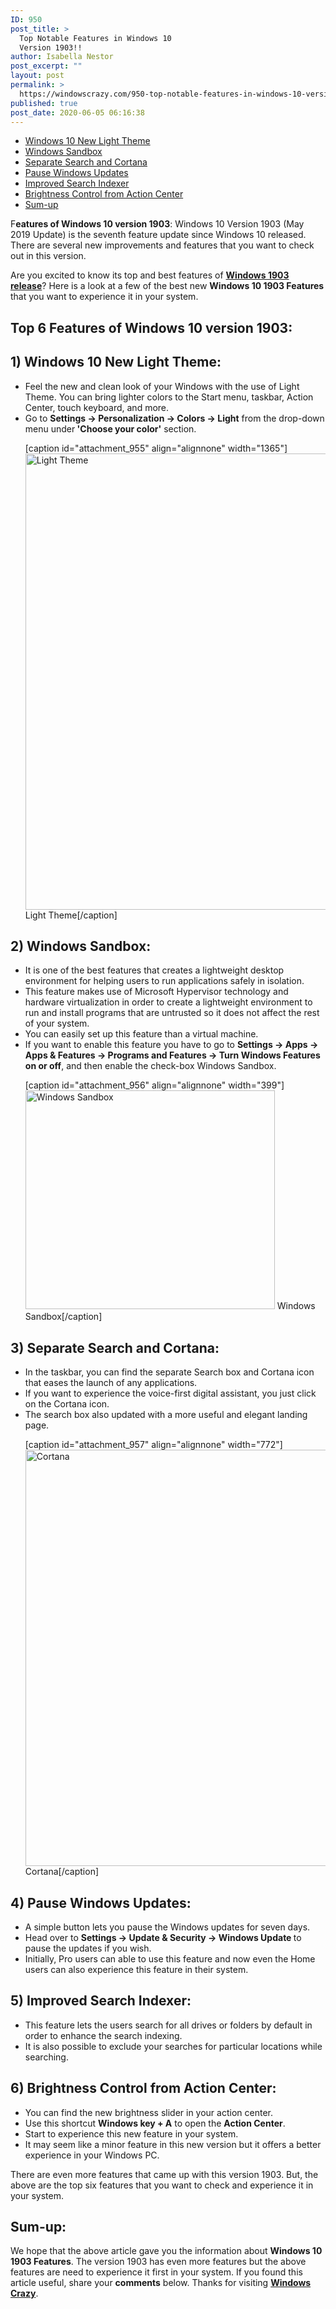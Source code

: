 ```yaml
---
ID: 950
post_title: >
  Top Notable Features in Windows 10
  Version 1903!!
author: Isabella Nestor
post_excerpt: ""
layout: post
permalink: >
  https://windowscrazy.com/950-top-notable-features-in-windows-10-version-1903/
published: true
post_date: 2020-06-05 06:16:38
---
```

<ul class="toc">
 	<li><a href="#1">Windows 10 New Light Theme</a></li>
 	<li><a href="#2">Windows Sandbox</a></li>
 	<li><a href="#3">Separate Search and Cortana</a></li>
 	<li><a href="#4">Pause Windows Updates</a></li>
 	<li><a href="#5">Improved Search Indexer</a></li>
 	<li><a href="#6">Brightness Control from Action Center</a></li>
 	<li><a href="#7">Sum-up</a></li>
</ul>
<span class="dcap">F</span><strong>eatures of Windows 10 version 1903</strong>: Windows 10 Version 1903 (May 2019 Update) is the seventh feature update since Windows 10 released. There are several new improvements and features that you want to check out in this version.

Are you excited to know its top and best features of <a href="https://windowscrazy.com/845-windows-1903-release-date-technical-details-simple-guide/"><strong>Windows 1903 release</strong></a>? Here is a look at a few of the best new <strong>Windows 10 1903 Features</strong> that you want to experience it in your system.
<h2>Top 6 Features of Windows 10 version 1903:</h2>
<h2 id="1"><strong>1) Windows 10 New Light Theme:</strong></h2>
<ul>
 	<li>Feel the new and clean look of your Windows with the use of Light Theme. You can bring lighter colors to the Start menu, taskbar, Action Center, touch keyboard, and more.</li>
 	<li>Go to <strong>Settings -&gt; Personalization -&gt; Colors -&gt; Light</strong> from the drop-down menu under<strong> 'Choose your color'</strong> section.

[caption id="attachment_955" align="alignnone" width="1365"]<img class="size-full wp-image-955" src="https://windowscrazy.com/wp-content/uploads/2020/06/f1.png" alt="Light Theme" width="1365" height="730" /> Light Theme[/caption]</li>
</ul>
<h2 id="2">2) Windows Sandbox:</h2>
<ul>
 	<li>It is one of the best features that creates a lightweight desktop environment for helping users to run applications safely in isolation.</li>
 	<li>This feature makes use of Microsoft Hypervisor technology and hardware virtualization in order to create a lightweight environment to run and install programs that are untrusted so it does not affect the rest of your system.</li>
 	<li>You can easily set up this feature than a virtual machine.</li>
 	<li>If you want to enable this feature you have to go to <strong>Settings -&gt; Apps -&gt; Apps &amp; Features -&gt; Programs and Features -&gt; Turn Windows Features on or off</strong>, and then enable the check-box Windows Sandbox.

[caption id="attachment_956" align="alignnone" width="399"]<img class="size-full wp-image-956" src="https://windowscrazy.com/wp-content/uploads/2020/06/f2.png" alt="Windows Sandbox" width="399" height="350" /> Windows Sandbox[/caption]</li>
</ul>
<h2 id="3">3) Separate Search and Cortana:</h2>
<ul>
 	<li>In the taskbar, you can find the separate Search box and Cortana icon that eases the launch of any applications.</li>
 	<li>If you want to experience the voice-first digital assistant, you just click on the Cortana icon.</li>
 	<li>The search box also updated with a more useful and elegant landing page.

[caption id="attachment_957" align="alignnone" width="772"]<img class="size-full wp-image-957" src="https://windowscrazy.com/wp-content/uploads/2020/06/f3.png" alt="Cortana" width="772" height="666" /> Cortana[/caption]</li>
</ul>
<h2 id="4">4) Pause Windows Updates:</h2>
<ul>
 	<li>A simple button lets you pause the Windows updates for seven days.</li>
 	<li>Head over to <strong>Settings -&gt; Update &amp; Security -&gt; Windows Update </strong>to pause the updates if you wish.</li>
 	<li>Initially, Pro users can able to use this feature and now even the Home users can also experience this feature in their system.</li>
</ul>
<h2 id="5">5) Improved Search Indexer:</h2>
<ul>
 	<li>This feature lets the users search for all drives or folders by default in order to enhance the search indexing.</li>
 	<li>It is also possible to exclude your searches for particular locations while searching.</li>
</ul>
<h2 id="6">6) Brightness Control from Action Center:</h2>
<ul>
 	<li>You can find the new brightness slider in your action center.</li>
 	<li>Use this shortcut <strong>Windows key + A</strong> to open the <strong>Action Center</strong>.</li>
 	<li>Start to experience this new feature in your system.</li>
 	<li>It may seem like a minor feature in this new version but it offers a better experience in your Windows PC.</li>
</ul>
There are even more features that came up with this version 1903. But, the above are the top six features that you want to check and experience it in your system.
<h2 id="7">Sum-up:</h2>
We hope that the above article gave you the information about <strong>Windows 10 1903 Features</strong>. The version 1903 has even more features but the above features are need to experience it first in your system. If you found this article useful, share your <strong>comments</strong> below. Thanks for visiting <a href="https://windowscrazy.com/"><strong>Windows Crazy</strong></a>.